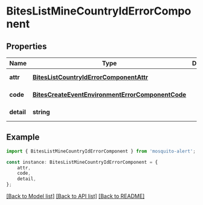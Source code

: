 # BitesListMineCountryIdErrorComponent


## Properties

Name | Type | Description | Notes
------------ | ------------- | ------------- | -------------
**attr** | [**BitesListCountryIdErrorComponentAttr**](BitesListCountryIdErrorComponentAttr.md) |  | [default to undefined]
**code** | [**BitesCreateEventEnvironmentErrorComponentCode**](BitesCreateEventEnvironmentErrorComponentCode.md) |  | [default to undefined]
**detail** | **string** |  | [default to undefined]

## Example

```typescript
import { BitesListMineCountryIdErrorComponent } from 'mosquito-alert';

const instance: BitesListMineCountryIdErrorComponent = {
    attr,
    code,
    detail,
};
```

[[Back to Model list]](../README.md#documentation-for-models) [[Back to API list]](../README.md#documentation-for-api-endpoints) [[Back to README]](../README.md)
